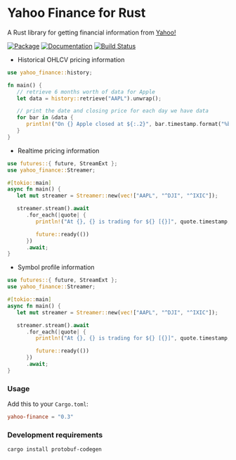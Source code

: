 # Yahoo Finance for Rust

A Rust library for getting financial information from [Yahoo!](https://finance.yahoo.com/)

[![Package][cratesio-image]][cratesio]
[![Documentation][docsrs-image]][docsrs]
[![Build Status][build-image]][build]

[docsrs-image]: https://docs.rs/yahoo-finance/badge.svg
[docsrs]: https://docs.rs/yahoo-finance
[cratesio-image]: https://img.shields.io/crates/v/yahoo-finance.svg
[cratesio]: https://crates.io/crates/yahoo-finance
[build-image]: https://github.com/fbriden/yahoo-finance-rs/workflows/Build/badge.svg
[build]: https://github.com/fbriden/yahoo-finance-rs/actions

- Historical OHLCV pricing information

```rust
use yahoo_finance::history;

fn main() {
   // retrieve 6 months worth of data for Apple
   let data = history::retrieve("AAPL").unwrap();

   // print the date and closing price for each day we have data
   for bar in &data {
      println!("On {} Apple closed at ${:.2}", bar.timestamp.format("%b %e %Y"), bar.close)
   }
}
```

- Realtime pricing information

```rust
use futures::{ future, StreamExt };
use yahoo_finance::Streamer;

#[tokio::main]
async fn main() {
   let mut streamer = Streamer::new(vec!["AAPL", "^DJI", "^IXIC"]);

   streamer.stream().await
      .for_each(|quote| {
         println!("At {}, {} is trading for ${} [{}]", quote.timestamp, quote.symbol, quote.price, quote.volume);

         future::ready(())
      })
      .await;
}
```

- Symbol profile information

```rust
use futures::{ future, StreamExt };
use yahoo_finance::Streamer;

#[tokio::main]
async fn main() {
   let mut streamer = Streamer::new(vec!["AAPL", "^DJI", "^IXIC"]);

   streamer.stream().await
      .for_each(|quote| {
         println!("At {}, {} is trading for ${} [{}]", quote.timestamp, quote.symbol, quote.price, quote.volume);

         future::ready(())
      })
      .await;
}
```

### Usage

Add this to your `Cargo.toml`:

```toml
yahoo-finance = "0.3"
```

### Development requirements

```bash
cargo install protobuf-codegen
```

